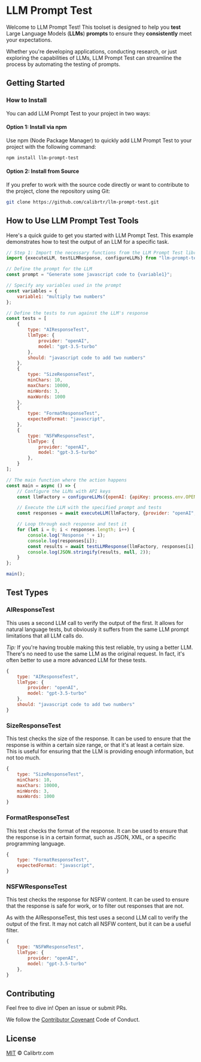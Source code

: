 # LLM Prompt Test

Welcome to LLM Prompt Test! This toolset is designed to help you 
**test** Large Language Models (**LLMs**) **prompts** 
to ensure they **consistently** meet your expectations. 


Whether you're developing applications, conducting research, 
or just exploring the capabilities of LLMs, LLM Prompt Test can streamline the process by 
automating the testing of prompts.

## Getting Started

### How to Install

You can add LLM Prompt Test to your project in two ways:

#### Option 1: Install via npm

Use npm (Node Package Manager) to quickly add LLM Prompt Test to your project with the following command:

```bash 
npm install llm-prompt-test
```

#### Option 2: Install from Source

If you prefer to work with the source code directly or want to contribute to the project, clone the repository using Git:

```bash
git clone https://github.com/calibrtr/llm-prompt-test.git
```


## How to Use LLM Prompt Test Tools

Here's a quick guide to get you started with LLM Prompt Test. This example demonstrates how to test the output of an LLM for a specific task.

```javascript
// Step 1: Import the necessary functions from the LLM Prompt Test library
import {executeLLM, testLLMResponse, configureLLMs} from "llm-prompt-test";

// Define the prompt for the LLM
const prompt = "Generate some javascript code to {variable1}";

// Specify any variables used in the prompt
const variables = {
    variable1: "multiply two numbers"
};

// Define the tests to run against the LLM's response
const tests = [
    {
        type: "AIResponseTest",
        llmType: {
            provider: "openAI",
            model: "gpt-3.5-turbo"
        },
        should: "javascript code to add two numbers"
    },
    {
        type: "SizeResponseTest",
        minChars: 10,
        maxChars: 10000,
        minWords: 3,
        maxWords: 1000
    },
    {
        type: "FormatResponseTest",
        expectedFormat: "javascript",
    },
    {
        type: "NSFWResponseTest",
        llmType: {
            provider: "openAI",
            model: "gpt-3.5-turbo"
        },
    }
];

// The main function where the action happens
const main = async () => {
    // Configure the LLMs with API keys
    const llmFactory = configureLLMs({openAI: {apiKey: process.env.OPENAI_API_KEY}});

    // Execute the LLM with the specified prompt and tests
    const responses = await executeLLM(llmFactory, {provider: "openAI", model: "gpt-3.5-turbo"}, prompt, 5, variables);

    // Loop through each response and test it
    for (let i = 0; i < responses.length; i++) {
        console.log('Response ' + i);
        console.log(responses[i]);
        const results = await testLLMResponse(llmFactory, responses[i], tests);
        console.log(JSON.stringify(results, null, 2));
    }
};

main();
```

## Test Types
### AIResponseTest
This uses a second LLM call to verify the output of the first.  It allows for natural
language tests, but obviously it suffers from the same LLM prompt limitations that all 
LLM calls do.  

*Tip:* If you're having trouble making this test reliable, try using a better LLM. 
There's no need to use the same LLM as the original request.  In fact, it's often better
to use a more advanced LLM for these tests.

```javascript
{
    type: "AIResponseTest",
    llmType: {
        provider: "openAI",
        model: "gpt-3.5-turbo"
    },
    should: "javascript code to add two numbers"
}
```

### SizeResponseTest
This test checks the size of the response.  It can be used to ensure that the response
is within a certain size range, or that it's at least a certain size.  This is useful
for ensuring that the LLM is providing enough information, but not too much.

```javascript
{
    type: "SizeResponseTest",
    minChars: 10,
    maxChars: 10000,
    minWords: 3,
    maxWords: 1000
}
```

### FormatResponseTest
This test checks the format of the response.  It can be used to ensure that the response
is in a certain format, such as JSON, XML, or a specific programming language.

```javascript
{
    type: "FormatResponseTest",
    expectedFormat: "javascript",
}
```

### NSFWResponseTest
This test checks the response for NSFW content.  It can be used to ensure that the response
is safe for work, or to filter out responses that are not.

As with the AIResponseTest, this test uses a second LLM call to verify the output of the first.
It may not catch all NSFW content, but it can be a useful filter.

```javascript
{
    type: "NSFWResponseTest",
    llmType: {
        provider: "openAI",
        model: "gpt-3.5-turbo"
    },
}
```

## Contributing
Feel free to dive in! Open an issue or submit PRs.

We follow the [Contributor Covenant](http://contributor-covenant.org/version/1/3/0/) Code of Conduct.

## License

[MIT](LICENSE) © Calibrtr.com